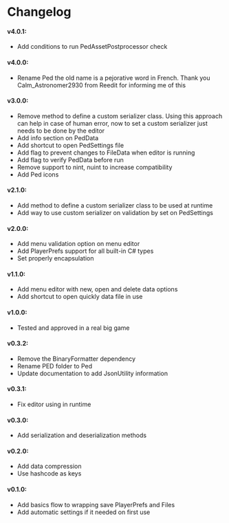 # Changelog

#### v4.0.1:
- Add conditions to run PedAssetPostprocessor check

#### v4.0.0:
- Rename Ped the old name is a pejorative word in French. Thank you Calm_Astronomer2930 from Reedit for informing me of this

#### v3.0.0:
- Remove method to define a custom serializer class. Using this approach can help in case of human error, now to set a custom serializer just needs to be done by the editor
- Add info section on PedData
- Add shortcut to open PedSettings file
- Add flag to prevent changes to FileData when editor is running
- Add flag to verify PedData before run
- Remove support to nint, nuint to increase compatibility
- Add Ped icons

#### v2.1.0:
- Add method to define a custom serializer class to be used at runtime
- Add way to use custom serializer on validation by set on PedSettings

#### v2.0.0:
- Add menu validation option on menu editor
- Add PlayerPrefs support for all built-in C# types
- Set properly encapsulation

#### v1.1.0:
- Add menu editor with new, open and delete data options
- Add shortcut to open quickly data file in use

#### v1.0.0:
- Tested and approved in a real big game 

#### v0.3.2:
- Remove the BinaryFormatter dependency
- Rename PED folder to Ped
- Update documentation to add JsonUtility information

#### v0.3.1:
- Fix editor using in runtime

#### v0.3.0:
- Add serialization and deserialization methods

#### v0.2.0:
- Add data compression
- Use hashcode as keys

#### v0.1.0:
- Add basics flow to wrapping save PlayerPrefs and Files
- Add automatic settings if it needed on first use